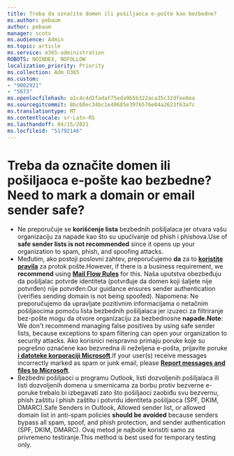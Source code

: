 ```yaml
---
title: Treba da označite domen ili pošiljaoca e-pošte kao bezbedne?
ms.author: pebaum
author: pebaum
manager: scotv
ms.audience: Admin
ms.topic: article
ms.service: o365-administration
ROBOTS: NOINDEX, NOFOLLOW
localization_priority: Priority
ms.collection: Adm_O365
ms.custom:
- "9002921"
- "5673"
ms.openlocfilehash: a1c4c4d2fadaf75eda9b5b322aca35c32dfee8ea
ms.sourcegitcommit: 8bc60ec34bc1e40685e3976576e04a2623f63a7c
ms.translationtype: MT
ms.contentlocale: sr-Latn-RS
ms.lasthandoff: 04/15/2021
ms.locfileid: "51792146"
---
```

# <a name="need-to-mark-a-domain-or-email-sender-safe"></a><span data-ttu-id="c2992-102">Treba da označite domen ili pošiljaoca e-pošte kao bezbedne?</span><span class="sxs-lookup"><span data-stu-id="c2992-102">Need to mark a domain or email sender safe?</span></span>

- <span data-ttu-id="c2992-103">Ne preporučuje se **korišćenje lista** bezbednih pošiljalaca jer otvara vašu organizaciju za napade kao što su upućivanje od phish i phishova.</span><span class="sxs-lookup"><span data-stu-id="c2992-103">Use of **safe sender lists is not recommended** since it opens up your organization to spam, phish, and spoofing attacks.</span></span>
- <span data-ttu-id="c2992-104">Međutim, ako postoji poslovni zahtev, preporučujemo **da** za to **[koristite pravila](https://docs.microsoft.com/microsoft-365/security/office-365-security/create-safe-sender-lists-in-office-365?view=o365-worldwide#recommended-use-mail-flow-rules)** za protok pošte.</span><span class="sxs-lookup"><span data-stu-id="c2992-104">However, if there is a business requirement, we **recommend** using **[Mail Flow Rules](https://docs.microsoft.com/microsoft-365/security/office-365-security/create-safe-sender-lists-in-office-365?view=o365-worldwide#recommended-use-mail-flow-rules)** for this.</span></span> <span data-ttu-id="c2992-105">Naša uputstva obezbeđuju da pošiljalac potvrde identiteta (potvrđuje da domen koji šaljete nije potvrđen) nije potvrđen.</span><span class="sxs-lookup"><span data-stu-id="c2992-105">Our guidance ensures sender authentication (verifies sending domain is not being spoofed).</span></span> <span data-ttu-id="c2992-106">Napomena: Ne preporučujemo da upravljate pozitivnim informacijama o netačnim pošiljaocima pomoću lista bezbednih pošiljalaca jer izuzeci za filtriranje bez-pošte mogu da otvore organizaciju za bezbednosne **napade.**</span><span class="sxs-lookup"><span data-stu-id="c2992-106">**Note**: We don't recommend managing false positives by using safe sender lists, because exceptions to spam filtering can open your organization to security attacks.</span></span> <span data-ttu-id="c2992-107">Ako korisnici neispravno primaju poruke koje su pogrešno označene kao bezvredna ili neželjena e-pošta, prijavite poruke **[i datoteke korporaciji Microsoft](https://protection.office.com/reportsubmission)**.</span><span class="sxs-lookup"><span data-stu-id="c2992-107">If your user(s) receive messages incorrectly marked as spam or junk email, please **[Report messages and files to Microsoft](https://protection.office.com/reportsubmission)**.</span></span>
- <span data-ttu-id="c2992-108">Bezbedni pošiljaoci u programu Outlook, listi dozvoljenih  pošiljalaca ili listi dozvoljenih domena u smernicama za borbu protiv bezverne e-poruke trebalo bi izbegavati zato što pošiljaoci zaobiđu svu bezvernu, phish zaštitu i phish zaštitu i potvrdu identiteta pošiljaoca (SPF, DKIM, DMARC).</span><span class="sxs-lookup"><span data-stu-id="c2992-108">Safe Senders in Outlook, Allowed sender list, or allowed domain list in anti-spam policies **should be avoided** because senders bypass all spam, spoof, and phish protection, and sender authentication (SPF, DKIM, DMARC).</span></span> <span data-ttu-id="c2992-109">Ovaj metod je najbolje koristiti samo za privremeno testiranje.</span><span class="sxs-lookup"><span data-stu-id="c2992-109">This method is best used for temporary testing only.</span></span>
